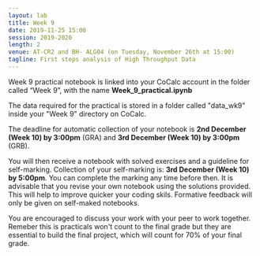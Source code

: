 ```yaml
---
layout: lab
title: Week 9
date: 2019-11-25 15:00
session: 2019-2020
length: 2
venue: AT-CR2 and BH- ALG04 (on Tuesday, November 26th at 15:00)
tagline: First steps analysis of High Throughput Data
---
```



Week 9 practical notebook is linked into your CoCalc account in the folder called “Week 9”, with the name **Week_9_practical.ipynb**

The data required for the practical is stored in a folder called "data_wk9" inside your "Week 9" directory on CoCalc.

The deadline for automatic collection of your notebook is **2nd December (Week 10) by 3:00pm** (GRA) and **3rd December (Week 10) by 3:00pm** (GRB).

You will then receive a notebook with solved exercises and a guideline for self-marking. Collection of your self-marking is: **3rd December (Week 10) by 5:00pm**. You can complete the marking any time before then. It is advisable that you revise your own notebook using the solutions provided. This will help to improve quicker your coding skils. Formative feedback will only be given on self-maked notebooks.   

You are encouraged to discuss your work with your peer to work together. Remeber this is practicals won't count to the final grade but they are essential to build the final project, which will count for 70% of your final grade. 
